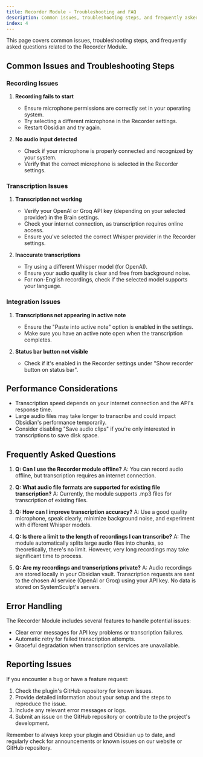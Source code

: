 ```yaml
---
title: Recorder Module - Troubleshooting and FAQ
description: Common issues, troubleshooting steps, and frequently asked questions about the Recorder Module in SystemSculpt AI.
index: 4
---
```


This page covers common issues, troubleshooting steps, and frequently asked questions related to the Recorder Module.

## Common Issues and Troubleshooting Steps

### Recording Issues

1. **Recording fails to start**

   - Ensure microphone permissions are correctly set in your operating system.
   - Try selecting a different microphone in the Recorder settings.
   - Restart Obsidian and try again.

2. **No audio input detected**
   - Check if your microphone is properly connected and recognized by your system.
   - Verify that the correct microphone is selected in the Recorder settings.

### Transcription Issues

1. **Transcription not working**

   - Verify your OpenAI or Groq API key (depending on your selected provider) in the Brain settings.
   - Check your internet connection, as transcription requires online access.
   - Ensure you've selected the correct Whisper provider in the Recorder settings.

2. **Inaccurate transcriptions**
   - Try using a different Whisper model (for OpenAI).
   - Ensure your audio quality is clear and free from background noise.
   - For non-English recordings, check if the selected model supports your language.

### Integration Issues

1. **Transcriptions not appearing in active note**

   - Ensure the "Paste into active note" option is enabled in the settings.
   - Make sure you have an active note open when the transcription completes.

2. **Status bar button not visible**
   - Check if it's enabled in the Recorder settings under "Show recorder button on status bar".

## Performance Considerations

- Transcription speed depends on your internet connection and the API's response time.
- Large audio files may take longer to transcribe and could impact Obsidian's performance temporarily.
- Consider disabling "Save audio clips" if you're only interested in transcriptions to save disk space.

## Frequently Asked Questions

1. **Q: Can I use the Recorder module offline?**
   A: You can record audio offline, but transcription requires an internet connection.

2. **Q: What audio file formats are supported for existing file transcription?**
   A: Currently, the module supports .mp3 files for transcription of existing files.

3. **Q: How can I improve transcription accuracy?**
   A: Use a good quality microphone, speak clearly, minimize background noise, and experiment with different Whisper models.

4. **Q: Is there a limit to the length of recordings I can transcribe?**
   A: The module automatically splits large audio files into chunks, so theoretically, there's no limit. However, very long recordings may take significant time to process.

5. **Q: Are my recordings and transcriptions private?**
   A: Audio recordings are stored locally in your Obsidian vault. Transcription requests are sent to the chosen AI service (OpenAI or Groq) using your API key. No data is stored on SystemSculpt's servers.

## Error Handling

The Recorder Module includes several features to handle potential issues:

- Clear error messages for API key problems or transcription failures.
- Automatic retry for failed transcription attempts.
- Graceful degradation when transcription services are unavailable.

## Reporting Issues

If you encounter a bug or have a feature request:

1. Check the plugin's GitHub repository for known issues.
2. Provide detailed information about your setup and the steps to reproduce the issue.
3. Include any relevant error messages or logs.
4. Submit an issue on the GitHub repository or contribute to the project's development.

Remember to always keep your plugin and Obsidian up to date, and regularly check for announcements or known issues on our website or GitHub repository.
